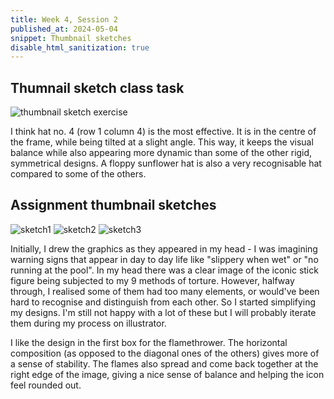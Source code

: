 ```yaml
---
title: Week 4, Session 2
published_at: 2024-05-04
snippet: Thumbnail sketches
disable_html_sanitization: true
---
```


## Thumnail sketch class task

![thumbnail sketch exercise](/w04/hat.png)

I think hat no. 4 (row 1 column 4) is the most effective. It is in the centre of the frame, while being tilted at a slight angle. This way, it keeps the visual balance while also appearing more dynamic than some of the other rigid, symmetrical designs. A floppy sunflower hat is also a very recognisable hat compared to some of the others.


## Assignment thumbnail sketches

![sketch1](/w04/sketch1.png)
![sketch2](/w04/sketch2.png)
![sketch3](/w04/sketch3.png)


Initially, I drew the graphics as they appeared in my head - I was imagining warning signs that appear in day to day life like "slippery when wet" or "no running at the pool". In my head there was a clear image of the iconic stick figure being subjected to my 9 methods of torture. However, halfway through, I realised some of them had too many elements, or would've been hard to recognise and distinguish from each other. So I started simplifying my designs. I'm still not happy with a lot of these but I will probably iterate them during my process on illustrator. 

I like the design in the first box for the flamethrower. The horizontal composition (as opposed to the diagonal ones of the others) gives more of a sense of stability. The flames also spread and come back together at the right edge of the image, giving a nice sense of balance and helping the icon feel rounded out.


<br><br>